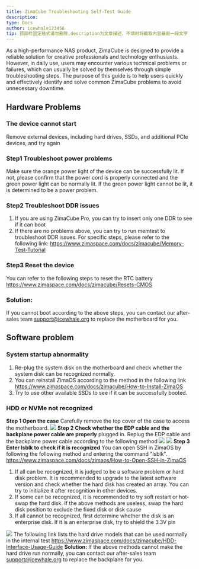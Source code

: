 ```yaml
---
title: ZimaCube Troubleshooting Self-Test Guide
description: 
type: Docs
author: icewhale123456
tip: 顶部栏固定格式请勿删除,description为文章描述，不填时将截取内容最前一段文字
---
```


As a high-performance NAS product, ZimaCube is designed to provide a reliable solution for creative professionals and technology enthusiasts. However, in daily use, users may encounter various technical problems or failures, which can usually be solved by themselves through simple troubleshooting steps. The purpose of this guide is to help users quickly and effectively identify and solve common ZimaCube problems to avoid unnecessary downtime.

## Hardware Problems
### The device cannot start
Remove external devices, including hard drives, SSDs, and additional PCIe devices, and try again
### Step1 Troubleshoot power problems
Make sure the orange power light of the device can be successfully lit. If not, please confirm that the power cord is properly connected and the green power light can be normally lit. If the green power light cannot be lit, it is determined to be a power problem.
### Step2 Troubleshoot DDR issues
1. If you are using ZimaCube Pro, you can try to insert only one DDR to see if it can boot
2. If there are no problems above, you can try to run memtest to troubleshoot DDR issues. For specific steps, please refer to the following link:
https://www.zimaspace.com/docs/zimacube/Memory-Test-Tutorial

### Step3 Reset the device
You can refer to the following steps to reset the RTC battery
https://www.zimaspace.com/docs/zimacube/Resets-CMOS
### Solution:
If you cannot boot according to the above steps, you can contact our after-sales team support@icewhale.org to replace the motherboard for you.
## Software problem
### System startup abnormality
1. Re-plug the system disk on the motherboard and check whether the system disk can be recognized normally.
2. You can reinstall ZimaOS according to the method in the following link
https://www.zimaspace.com/docs/zimacube/How-to-Install-ZimaOS
3. Try to use other available SSDs to see if it can be successfully booted.
### HDD or NVMe not recognized
**Step 1 Open the case**
Carefully remove the top cover of the case to access the motherboard.
![](https://manage.icewhale.io/api/static/docs/1730874467873_image.png)
**Step 2 Check whether the EDP cable and the backplane power cable are properly** plugged in. Replug the EDP cable and the backplane power cable according to the following method
![](https://manage.icewhale.io/api/static/docs/1730875959034_image.png)
![](https://manage.icewhale.io/api/static/docs/1730875970165_image.png)
**Step 3 Enter lsblk to check if it is recognized**
You can open SSH in ZimaOS by following the following method and entering the command "lsblk".
https://www.zimaspace.com/docs/zimaos/How-to-Open-SSH-in-ZimaOS
1. If all can be recognized, it is judged to be a software problem or hard disk problem. It is recommended to upgrade to the latest software version and check whether the hard disk has created an array. You can try to initialize it after recognition in other devices.
2. If some can be recognized, it is recommended to try soft restart or hot-swap the hard disk. If the above methods are useless, swap the hard disk position to exclude the fixed disk or disk cause
3. If all cannot be recognized, first determine whether the disk is an enterprise disk. If it is an enterprise disk, try to shield the 3.3V pin

![](https://manage.icewhale.io/api/static/docs/1730876010218_image.png)
The following link lists the hard drive models that can be used normally in the internal test
https://www.zimaspace.com/docs/zimacube/HDD-Interface-Usage-Guide
**Solution:**
If the above methods cannot make the hard drive run normally, you can contact our after-sales team support@icewhale.org to replace the backplane for you.
